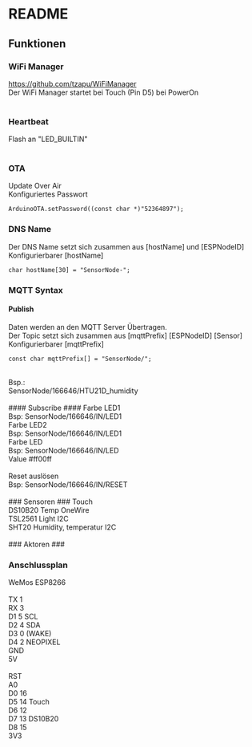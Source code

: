# README #
## Funktionen ##
### WiFi Manager ###
https://github.com/tzapu/WiFiManager<br>
Der WiFi Manager startet bei Touch (Pin D5) bei PowerOn<br>
<br>
### Heartbeat ###
Flash an "LED_BUILTIN"<br>
<br>
### OTA ###
Update Over Air<br>
Konfiguriertes Passwort
```
ArduinoOTA.setPassword((const char *)"52364897");
```


### DNS Name ###

Der DNS Name setzt sich zusammen aus [hostName] und [ESPNodeID]<br>
Konfigurierbarer [hostName]
```
char hostName[30] = "SensorNode-";
```

### MQTT Syntax ###
#### Publish ####
Daten werden an den MQTT Server Übertragen. <br>
Der Topic setzt sich zusammen aus [mqttPrefix] [ESPNodeID] [Sensor]<br>
Konfigurierbarer [mqttPrefix]
```
const char mqttPrefix[] = "SensorNode/";
```
<br>
Bsp.:<br>
SensorNode/166646/HTU21D_humidity<br>
<br>
#### Subscribe #### 
Farbe LED1<br>
Bsp: SensorNode/166646/IN/LED1<br>
Farbe LED2<br>
Bsp: SensorNode/166646/IN/LED1<br>
Farbe LED<br>
Bsp: SensorNode/166646/IN/LED<br>
Value #ff00ff<br>
<br>
Reset auslösen<br>
Bsp: SensorNode/166646/IN/RESET<br>
<br>
### Sensoren ###
Touch<br>
DS10B20 Temp OneWire<br>
TSL2561 Light I2C<br>
SHT20 Humidity, temperatur I2C<br>
<br>
### Aktoren ###

### Anschlussplan ###
WeMos ESP8266<br>
<br>
TX  1<br>
RX  3<br>
D1  5  SCL<br>
D2  4  SDA<br>
D3  0  (WAKE)<br>
D4  2  NEOPIXEL<br>
GND<br>
5V<br>
<br>
RST<br>
A0<br>
D0  16<br>
D5  14  Touch<br>
D6  12<br>
D7  13  DS10B20<br>
D8  15<br>
3V3<br>
<br>


